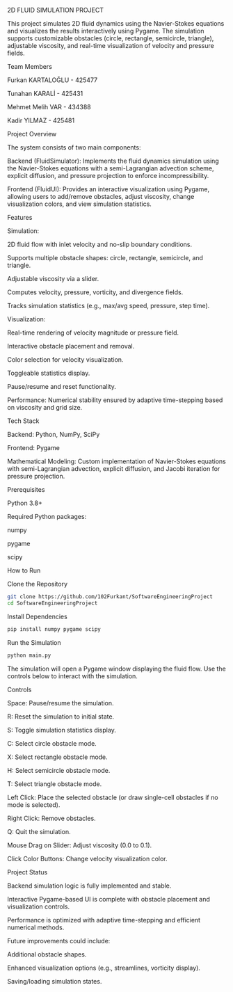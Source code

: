 2D FLUID SIMULATION PROJECT

This project simulates 2D fluid dynamics using the Navier-Stokes equations and visualizes the results interactively using Pygame. The simulation supports customizable obstacles (circle, rectangle,
semicircle, triangle), adjustable viscosity, and real-time visualization of velocity and pressure fields.

Team Members



Furkan KARTALOĞLU - 425477

Tunahan KARALİ - 425431

Mehmet Melih VAR - 434388

Kadir YILMAZ - 425481


Project Overview



The system consists of two main components:

Backend (FluidSimulator): Implements the fluid dynamics simulation using the Navier-Stokes equations with a semi-Lagrangian advection scheme, explicit diffusion, and pressure projection to enforce
incompressibility.

Frontend (FluidUI): Provides an interactive visualization using Pygame, allowing users to add/remove obstacles, adjust viscosity, change visualization colors, and view simulation statistics.

Features

Simulation: 



2D fluid flow with inlet velocity and no-slip boundary conditions.

Supports multiple obstacle shapes: circle, rectangle, semicircle, and triangle.

Adjustable viscosity via a slider.

Computes velocity, pressure, vorticity, and divergence fields.

Tracks simulation statistics (e.g., max/avg speed, pressure, step time).



Visualization:



Real-time rendering of velocity magnitude or pressure field.

Interactive obstacle placement and removal.

Color selection for velocity visualization.

Toggleable statistics display.

Pause/resume and reset functionality.



Performance: Numerical stability ensured by adaptive time-stepping based on viscosity and grid size.


Tech Stack



Backend: Python, NumPy, SciPy

Frontend: Pygame

Mathematical Modeling: Custom implementation of Navier-Stokes equations with semi-Lagrangian advection, explicit diffusion, and Jacobi iteration for pressure projection.


Prerequisites




Python 3.8+

Required Python packages:

numpy

pygame

scipy




How to Run

Clone the Repository
```bash
git clone https://github.com/102Furkant/SoftwareEngineeringProject
cd SoftwareEngineeringProject
```


Install Dependencies
```bash
pip install numpy pygame scipy
```

Run the Simulation

```bash
python main.py
```

The simulation will open a Pygame window displaying the fluid flow. Use the controls below to interact with the simulation.


Controls




Space: Pause/resume the simulation.

R: Reset the simulation to initial state.

S: Toggle simulation statistics display.

C: Select circle obstacle mode.

X: Select rectangle obstacle mode.

H: Select semicircle obstacle mode.

T: Select triangle obstacle mode.

Left Click: Place the selected obstacle (or draw single-cell obstacles if no mode is selected).

Right Click: Remove obstacles.

Q: Quit the simulation.

Mouse Drag on Slider: Adjust viscosity (0.0 to 0.1).

Click Color Buttons: Change velocity visualization color.


Project Status




Backend simulation logic is fully implemented and stable.

Interactive Pygame-based UI is complete with obstacle placement and visualization controls.

Performance is optimized with adaptive time-stepping and efficient numerical methods.

Future improvements could include:

Additional obstacle shapes.

Enhanced visualization options (e.g., streamlines, vorticity display).

Saving/loading simulation states.
